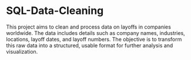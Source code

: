 # SQL-Data-Cleaning
This project aims to clean and process data on layoffs in companies worldwide.
The data includes details such as company names, industries, locations, layoff dates, and layoff numbers.
The objective is to transform this raw data into a structured, usable format for further analysis and visualization.

